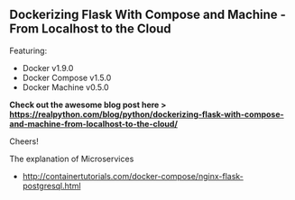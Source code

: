## Dockerizing Flask With Compose and Machine - From Localhost to the Cloud

Featuring:

- Docker v1.9.0
- Docker Compose v1.5.0
- Docker Machine v0.5.0

**Check out the awesome blog post here > https://realpython.com/blog/python/dockerizing-flask-with-compose-and-machine-from-localhost-to-the-cloud/**

Cheers!

The explanation of Microservices
- http://containertutorials.com/docker-compose/nginx-flask-postgresql.html
